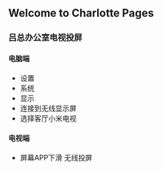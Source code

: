 ## Welcome to Charlotte Pages

### 吕总办公室电视投屏

#### 电脑端

- 设置
- 系统
- 显示
- 连接到无线显示屏
- 选择客厅小米电视

#### 电视端

- 屏幕APP下滑 无线投屏

